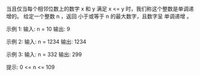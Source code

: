 当且仅当每个相邻位数上的数字 x 和 y 满足 x <= y 时，我们称这个整数是单调递增的。
给定一个整数 n ，返回 小于或等于 n 的最大数字，且数字呈 单调递增 。

示例 1:
输入: n = 10
输出: 9

示例 2:
输入: n = 1234
输出: 1234

示例 3:
输入: n = 332
输出: 299

提示:
0 <= n <= 109